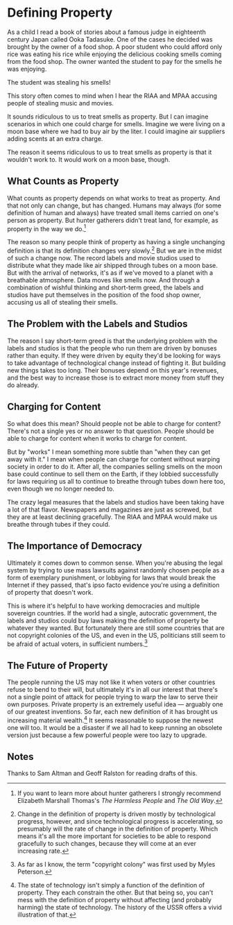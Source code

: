 # Defining Property

As a child I read a book of stories about a famous judge in eighteenth century Japan called Ooka Tadasuke. One of the cases he decided was brought by the owner of a food shop. A poor student who could afford only rice was eating his rice while enjoying the delicious cooking smells coming from the food shop. The owner wanted the student to pay for the smells he was enjoying.

The student was stealing his smells!

This story often comes to mind when I hear the RIAA and MPAA accusing people of stealing music and movies.

It sounds ridiculous to us to treat smells as property. But I can imagine scenarios in which one could charge for smells. Imagine we were living on a moon base where we had to buy air by the liter. I could imagine air suppliers adding scents at an extra charge.

The reason it seems ridiculous to us to treat smells as property is that it wouldn't work to. It would work on a moon base, though.

## What Counts as Property

What counts as property depends on what works to treat as property. And that not only can change, but has changed. Humans may always (for some definition of human and always) have treated small items carried on one's person as property. But hunter gatherers didn't treat land, for example, as property in the way we do.[^1]

The reason so many people think of property as having a single unchanging definition is that its definition changes very slowly.[^2]
But we are in the midst of such a change now. The record labels and movie studios used to distribute what they made like air shipped through tubes on a moon base. But with the arrival of networks, it's as if we've moved to a planet with a breathable atmosphere. Data moves like smells now. And through a combination of wishful thinking and short-term greed, the labels and studios have put themselves in the position of the food shop owner, accusing us all of stealing their smells.

## The Problem with the Labels and Studios

The reason I say short-term greed is that the underlying problem with the labels and studios is that the people who run them are driven by bonuses rather than equity. If they were driven by equity they'd be looking for ways to take advantage of technological change instead of fighting it. But building new things takes too long. Their bonuses depend on this year's revenues, and the best way to increase those is to extract more money from stuff they do already.

## Charging for Content

So what does this mean? Should people not be able to charge for content? There's not a single yes or no answer to that question. People should be able to charge for content when it works to charge for content.

But by "works" I mean something more subtle than "when they can get away with it." I mean when people can charge for content without warping society in order to do it. After all, the companies selling smells on the moon base could continue to sell them on the Earth, if they lobbied successfully for laws requiring us all to continue to breathe through tubes down here too, even though we no longer needed to.

The crazy legal measures that the labels and studios have been taking have a lot of that flavor. Newspapers and magazines are just as screwed, but they are at least declining gracefully. The RIAA and MPAA would make us breathe through tubes if they could.

## The Importance of Democracy

Ultimately it comes down to common sense. When you're abusing the legal system by trying to use mass lawsuits against randomly chosen people as a form of exemplary punishment, or lobbying for laws that would break the Internet if they passed, that's ipso facto evidence you're using a definition of property that doesn't work.

This is where it's helpful to have working democracies and multiple sovereign countries. If the world had a single, autocratic government, the labels and studios could buy laws making the definition of property be whatever they wanted. But fortunately there are still some countries that are not copyright colonies of the US, and even in the US, politicians still seem to be afraid of actual voters, in sufficient numbers.[^3]

## The Future of Property

The people running the US may not like it when voters or other countries refuse to bend to their will, but ultimately it's in all our interest that there's not a single point of attack for people trying to warp the law to serve their own purposes. Private property is an extremely useful idea — arguably one of our greatest inventions. So far, each new definition of it has brought us increasing material wealth.[^4]
It seems reasonable to suppose the newest one will too. It would be a disaster if we all had to keep running an obsolete version just because a few powerful people were too lazy to upgrade.

## Notes

[^1]: If you want to learn more about hunter gatherers I strongly recommend Elizabeth Marshall Thomas's *The Harmless People* and *The Old Way*.

[^2]: Change in the definition of property is driven mostly by technological progress, however, and since technological progress is accelerating, so presumably will the rate of change in the definition of property. Which means it's all the more important for societies to be able to respond gracefully to such changes, because they will come at an ever increasing rate.

[^3]: As far as I know, the term "copyright colony" was first used by Myles Peterson.

[^4]: The state of technology isn't simply a function of the definition of property. They each constrain the other. But that being so, you can't mess with the definition of property without affecting (and probably harming) the state of technology. The history of the USSR offers a vivid illustration of that.

Thanks to Sam Altman and Geoff Ralston for reading drafts of this.